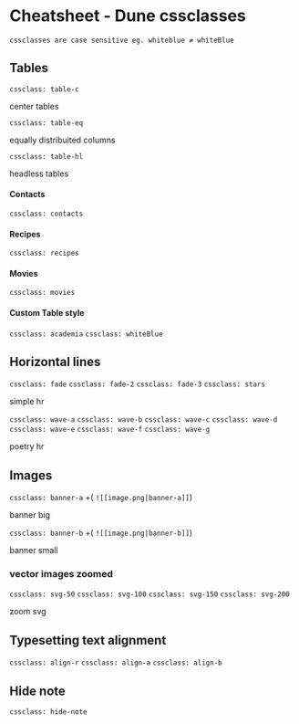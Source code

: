 # Cheatsheet - Dune cssclasses
```memo
cssclasses are case sensitive eg. whiteblue ≠ whiteBlue
```

## Tables
`cssclass: table-c`

center tables

`cssclass: table-eq`

equally distribuited columns

`cssclass: table-hl` 

headless tables

#### Contacts
`cssclass: contacts` 

#### Recipes
`cssclass: recipes` 

#### Movies
`cssclass: movies`

#### Custom Table style
`cssclass: academia`
`cssclass: whiteBlue` 


## Horizontal lines

`cssclass: fade` 
`cssclass: fade-2`
`cssclass: fade-3`
`cssclass: stars` 

simple hr

`cssclass: wave-a` 
`cssclass: wave-b`
`cssclass: wave-c`
`cssclass: wave-d`
`cssclass: wave-e`
`cssclass: wave-f`
`cssclass: wave-g`

poetry hr

## Images

`cssclass: banner-a` +( `![[image.png|banner-a]]`)

banner big

`cssclass: banner-b` +( `![[image.png|banner-b]]`)

banner small

### vector images zoomed

`cssclass: svg-50`
`cssclass: svg-100`
`cssclass: svg-150`
`cssclass: svg-200`

zoom svg

## Typesetting text alignment
`cssclass: align-r`
`cssclass: align-a`
`cssclass: align-b`

## Hide note
`cssclass: hide-note`
